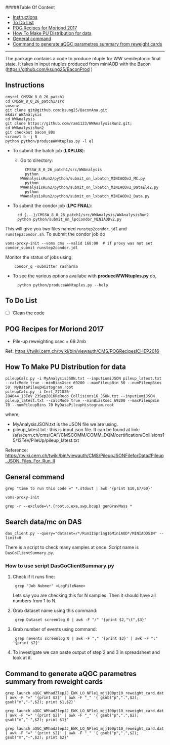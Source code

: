 #####Table Of Content

* [Instructions](#instructions)
* [To Do List](#to-do-list)
* [POG Recipes for Moriond 2017](#pog-recipes-for-moriond-2017)
* [How To Make PU Distribution for data](#how-to-make-pu-distribution-for-data)
* [General command](#general-command)
* [Command to generate aQGC parametres summary from reweight cards](#command-to-generate-aQGC-parametres-summary-from-reweight-cards)

---
The package contains a code to produce ntuple for WW semileptonic final state.
It takes in input ntuples produced from miniAOD with the Bacon (https://github.com/ksung25/BaconProd )


## Instructions

	cmsrel CMSSW_8_0_26_patch1
	cd CMSSW_8_0_26_patch1/src
	cmsenv
	git clone git@github.com:ksung25/BaconAna.git
	mkdir WWAnalysis
	cd WWAnalysis
	git clone https://github.com/ram1123/WWAnalysisRun2.git;
	cd WWAnalysisRun2
	git checkout bacon_80x
	scramv1 b -j 8
	python python/produceWWNtuples.py -l el

* To submit the batch job (**LXPLUS**):
	* Go to directory:

			CMSSW_8_0_26_patch1/src/WWAnalysis
			python WWAnalysisRun2/python/submit_on_lxbatch_MINIAODv2_MC.py
			python WWAnalysisRun2/python/submit_on_lxbatch_MINIAODv2_DataEle2.py
			python WWAnalysisRun2/python/submit_on_lxbatch_MINIAODv2_Data.py

* To submit the condor job (**LPC FNAL**):

		cd {...}/CMSSW_8_0_26_patch1/src/WWAnalysis/WWAnalysisRun2
		python python/submit_on_lpcCondor_MINIAODv2.py

This will give you two files named `runstep2condor.jdl` and `runstep2condor.sh`. To submit the condor job do

	voms-proxy-init --voms cms --valid 168:00  # if proxy was not set
	condor_submit runstep2condor.jdl

Monitor the status of jobs using:

		condor_q -submitter rasharma

* To see the various options availabe with **produceWWNtuples.py** do,

		python python/produceWWNtuples.py --help

## To Do List
- [ ] Clean the code

## POG Recipes for Moriond 2017

* Pile-up reweighting xsec = 69.2mb

Ref: https://twiki.cern.ch/twiki/bin/viewauth/CMS/POGRecipesICHEP2016

## How To Make PU Distribution for data

	pileupCalc.py -i MyAnalysisJSON.txt --inputLumiJSON pileup_latest.txt  --calcMode true --minBiasXsec 69200 --maxPileupBin 50 --numPileupBins 50  MyDataPileupHistogram.root
	pileupCalc.py -i Cert_271036-284044_13TeV_23Sep2016ReReco_Collisions16_JSON.txt --inputLumiJSON pileup_latest.txt --calcMode true --minBiasXsec 69200 --maxPileupBin 70 --numPileupBins 70 MyDataPileupHistogram.root

where,
* MyAnalysisJSON.txt is the JSON file we are using.
* pileup_latest.txt : this is input json file. It can be found at link: /afs/cern.ch/cms/CAF/CMSCOMM/COMM_DQM/certification/Collisions15/13TeV/PileUp/pileup_latest.txt

Reference: https://twiki.cern.ch/twiki/bin/viewauth/CMS/PileupJSONFileforData#Pileup_JSON_Files_For_Run_II



## General command

	grep "time to run this code =" *.stdout | awk '{print $10,$7/60}'

	voms-proxy-init

	grep -r --exclude=\*.{root,o,exe,swp,bcup} genGravMass *

## Search data/mc on DAS

	das_client.py --query="dataset=/*/RunIISpring16MiniAOD*/MINIAODSIM" --limit=0

There is a script to check many samples at once. Script name is `DasGoClientSummary.py`.

### How to use script DasGoClientSummary.py

1. Check if it runs fine:

		grep "Job Nubmer" <LogFileName>
   
   Lets say you are checking this for N samples. Then it should have all numbers from 1 to N.

2. Grab dataset name using this command:

		grep Dataset screenlog.0 | awk -F "/" '{print $2,"\t",$3}'

3. Grab number of events using command:

		grep nevents screenlog.0 | awk -F "," '{print $3}' | awk -F ":" '{print $2}'

4. To investigate we can paste output of step 2 and 3 in spreadsheet and look at it.
## Command to generate aQGC parametres summary from reweight cards

	grep launch aQGC_WMhadZlepJJ_EWK_LO_NPle1_mjj100pt10_reweight_card.dat | awk -F "=" '{print $2}' | awk -F "_" '{ gsub("p",".",$2); gsub("m","-",$2); print $1,$2}'

	grep launch aQGC_WMhadZlepJJ_EWK_LO_NPle1_mjj100pt10_reweight_card.dat | awk -F "=" '{print $2}' | awk -F "_" '{ gsub("p",".",$2); gsub("m","-",$2); print $1}'

	grep launch aQGC_WMhadZlepJJ_EWK_LO_NPle1_mjj100pt10_reweight_card.dat | awk -F "=" '{print $2}' | awk -F "_" '{ gsub("p",".",$2); gsub("m","-",$2); print $2}'
